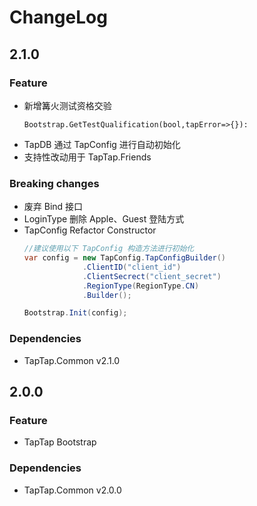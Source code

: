 # ChangeLog

## 2.1.0

### Feature

* 新增篝火测试资格交验
    ```
    Bootstrap.GetTestQualification(bool,tapError=>{}):
    ```
* TapDB 通过 TapConfig 进行自动初始化
* 支持性改动用于 TapTap.Friends

### Breaking changes

* 废弃 Bind 接口
* LoginType 删除 Apple、Guest 登陆方式
* TapConfig Refactor Constructor
  ```c#
  //建议使用以下 TapConfig 构造方法进行初始化
  var config = new TapConfig.TapConfigBuilder()
               .ClientID("client_id")
               .ClientSecrect("client_secret")
               .RegionType(RegionType.CN)
               .Builder();
  
  Bootstrap.Init(config);
  ```

### Dependencies

* TapTap.Common v2.1.0

## 2.0.0

### Feature

* TapTap Bootstrap

### Dependencies

* TapTap.Common v2.0.0